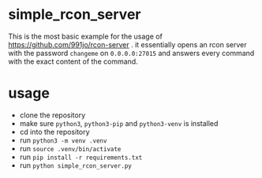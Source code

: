# simple_rcon_server
This is the most basic example for the usage of https://github.com/991jo/rcon-server .
it essentially opens an rcon server with the password `changeme` on `0.0.0.0:27015` and answers every command with the exact content of the command.

# usage

* clone the repository
* make sure `python3`, `python3-pip` and `python3-venv` is installed
* cd into the repository
* run `python3 -m venv .venv`
* run `source .venv/bin/activate`
* run `pip install -r requirements.txt`
* run `python simple_rcon_server.py`